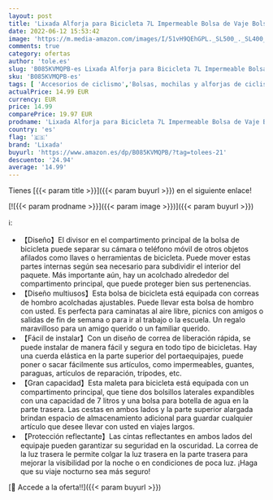 ```yaml
---
layout: post
title: 'Lixada Alforja para Bicicleta 7L Impermeable Bolsa de Vaje Bolsa de Bicicleta Funda Impermeable para Lluvia'
date: 2022-06-12 15:53:42
image: 'https://m.media-amazon.com/images/I/51vH9QEhGPL._SL500_._SL400_.jpg'
comments: true
category: ofertas
author: 'tole.es'
slug: 'B085KVMQPB-es Lixada Alforja para Bicicleta 7L Impermeable Bolsa de Vaje...'
sku: 'B085KVMQPB-es'
tags: [ 'Accesorios de ciclismo','Bolsas, mochilas y alforjas de ciclismo','Ciclismo','Deportes y aire libre','Portaequipajes y alforjas de ciclismo','Ropa y equipo para deportes','bicicleta','lixada','🇪🇸', ]
actualPrice: 14.99 EUR
currency: EUR
price: 14.99
comparePrice: 19.97 EUR
prodname: 'Lixada Alforja para Bicicleta 7L Impermeable Bolsa de Vaje Bolsa de Bicicleta Funda Impermeable para Lluvia'
country: 'es'
flag: '🇪🇸'
brand: 'Lixada'
buyurl: 'https://www.amazon.es/dp/B085KVMQPB/?tag=tolees-21'
descuento: '24.94'
average: '14.99'
---
```


Tienes [{{< param title >}}]({{< param buyurl >}}) en el siguiente enlace!

[![{{< param prodname >}}]({{< param image >}})]({{< param buyurl >}})

ℹ️:

- 【Diseño】El divisor en el compartimento principal de la bolsa de bicicleta puede separar su cámara o teléfono móvil de otros objetos afilados como llaves o herramientas de bicicleta. Puede mover estas partes internas según sea necesario para subdividir el interior del paquete. Más importante aún, hay un acolchado alrededor del compartimento principal, que puede proteger bien sus pertenencias.
- 【Diseño multiusos】Esta bolsa de bicicleta está equipada con correas de hombro acolchadas ajustables. Puede llevar esta bolsa de hombro con usted. Es perfecta para caminatas al aire libre, picnics con amigos o salidas de fin de semana o para ir al trabajo o la escuela. Un regalo maravilloso para un amigo querido o un familiar querido.
- 【Fácil de instalar】Con un diseño de correa de liberación rápida, se puede instalar de manera fácil y segura en todo tipo de bicicletas. Hay una cuerda elástica en la parte superior del portaequipajes, puede poner o sacar fácilmente sus artículos, como impermeables, guantes, paraguas, artículos de reparación, trípodes, etc.
- 【Gran capacidad】Esta maleta para bicicleta está equipada con un compartimento principal, que tiene dos bolsillos laterales expandibles con una capacidad de 7 litros y una bolsa para botella de agua en la parte trasera. Las cestas en ambos lados y la parte superior alargada brindan espacio de almacenamiento adicional para guardar cualquier artículo que desee llevar con usted en viajes largos.
- 【Protección reflectante】Las cintas reflectantes en ambos lados del equipaje pueden garantizar su seguridad en la oscuridad. La correa de la luz trasera le permite colgar la luz trasera en la parte trasera para mejorar la visibilidad por la noche o en condiciones de poca luz. ¡Haga que su viaje nocturno sea más seguro!

[🛒 Accede a la oferta!!]({{< param buyurl >}})
